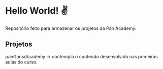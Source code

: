 # Hello World! :v:

Repositório feito para armazenar os projetos da Pan Academy. 

## Projetos
panGamaAcademy -> contempla o conteúdo desenvolvido nas primeiras aulas do curso.
